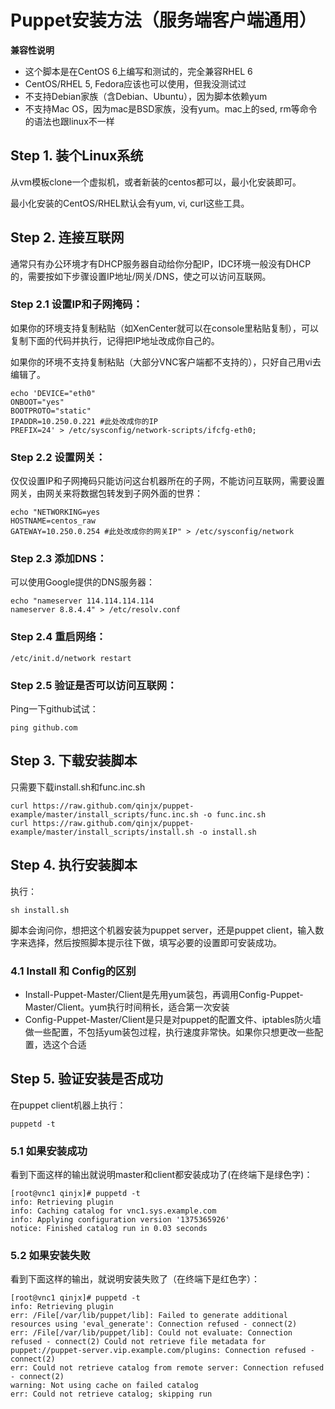 Puppet安装方法（服务端客户端通用）
=============================
__兼容性说明__

- 这个脚本是在CentOS 6上编写和测试的，完全兼容RHEL 6
- CentOS/RHEL 5, Fedora应该也可以使用，但我没测试过
- 不支持Debian家族（含Debian、Ubuntu），因为脚本依赖yum
- 不支持Mac OS，因为mac是BSD家族，没有yum。mac上的sed, rm等命令的语法也跟linux不一样


## Step 1. 装个Linux系统
从vm模板clone一个虚拟机，或者新装的centos都可以，最小化安装即可。

最小化安装的CentOS/RHEL默认会有yum, vi, curl这些工具。


## Step 2. 连接互联网
通常只有办公环境才有DHCP服务器自动给你分配IP，IDC环境一般没有DHCP的，需要按如下步骤设置IP地址/网关/DNS，使之可以访问互联网。

### Step 2.1 设置IP和子网掩码：
如果你的环境支持复制粘贴（如XenCenter就可以在console里粘贴复制），可以复制下面的代码并执行，记得把IP地址改成你自己的。

如果你的环境不支持复制粘贴（大部分VNC客户端都不支持的），只好自己用vi去编辑了。

	echo 'DEVICE="eth0"
	ONBOOT="yes"
	BOOTPROTO="static"
	IPADDR=10.250.0.221 #此处改成你的IP
	PREFIX=24' > /etc/sysconfig/network-scripts/ifcfg-eth0;

### Step 2.2 设置网关：
仅仅设置IP和子网掩码只能访问这台机器所在的子网，不能访问互联网，需要设置网关，由网关来将数据包转发到子网外面的世界：

	echo "NETWORKING=yes
	HOSTNAME=centos_raw
	GATEWAY=10.250.0.254 #此处改成你的网关IP" > /etc/sysconfig/network

### Step 2.3 添加DNS：
可以使用Google提供的DNS服务器：

	echo "nameserver 114.114.114.114
	nameserver 8.8.4.4" > /etc/resolv.conf

### Step 2.4 重启网络：
	/etc/init.d/network restart

### Step 2.5 验证是否可以访问互联网：
Ping一下github试试：

	ping github.com


## Step 3. 下载安装脚本
只需要下载install.sh和func.inc.sh

	curl https://raw.github.com/qinjx/puppet-example/master/install_scripts/func.inc.sh -o func.inc.sh
	curl https://raw.github.com/qinjx/puppet-example/master/install_scripts/install.sh -o install.sh
	

## Step 4. 执行安装脚本
执行：
	
	sh install.sh

脚本会询问你，想把这个机器安装为puppet server，还是puppet client，输入数字来选择，然后按照脚本提示往下做，填写必要的设置即可安装成功。

### 4.1 Install 和 Config的区别
- Install-Puppet-Master/Client是先用yum装包，再调用Config-Puppet-Master/Client。yum执行时间稍长，适合第一次安装
- Config-Puppet-Master/Client是只是对puppet的配置文件、iptables防火墙做一些配置，不包括yum装包过程，执行速度非常快。如果你只想更改一些配置，选这个合适

## Step 5. 验证安装是否成功
在puppet client机器上执行：

	puppetd -t

### 5.1 如果安装成功
看到下面这样的输出就说明master和client都安装成功了(在终端下是绿色字)：

	[root@vnc1 qinjx]# puppetd -t
	info: Retrieving plugin
	info: Caching catalog for vnc1.sys.example.com
	info: Applying configuration version '1375365926'
	notice: Finished catalog run in 0.03 seconds
	
### 5.2 如果安装失败
看到下面这样的输出，就说明安装失败了（在终端下是红色字）：

	[root@vnc1 qinjx]# puppetd -t
	info: Retrieving plugin
	err: /File[/var/lib/puppet/lib]: Failed to generate additional resources using 'eval_generate': Connection refused - connect(2)
	err: /File[/var/lib/puppet/lib]: Could not evaluate: Connection refused - connect(2) Could not retrieve file metadata for puppet://puppet-server.vip.example.com/plugins: Connection refused - connect(2)
	err: Could not retrieve catalog from remote server: Connection refused - connect(2)
	warning: Not using cache on failed catalog
	err: Could not retrieve catalog; skipping run

